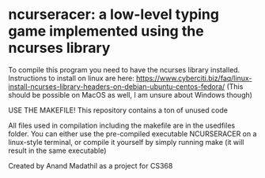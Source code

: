 # ncurseracer: a low-level typing game implemented using the ncurses library

To compile this program you need to have the ncurses library installed. Instructions to install on linux are here:
https://www.cyberciti.biz/faq/linux-install-ncurses-library-headers-on-debian-ubuntu-centos-fedora/
(This should be possible on MacOS as well, I am unsure about Windows though)

USE THE MAKEFILE! This repository contains a ton of unused code

All files used in compilation including the makefile are in the usedfiles folder. You can either use the pre-compiled executable NCURSERACER on a linux-style terminal, or compile it yourself by simply running make (it will result in the same executable)

Created by Anand Madathil as a project for CS368
